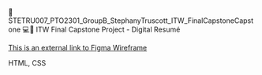 🏫 STETRU007_PTO2301_GroupB_StephanyTruscott_ITW_FinalCapstoneCapstone
💻📃 ITW Final Capstone Project - Digital Resumé

[This is an external link to Figma Wireframe](https://www.figma.com/file/26Gmampe06Qe80X0vL17qy/ITW_Figma-Resume-Templates---STETRU007?type=design&mode=design&t=ZPIxlJGlQdo5e2mJ-7)

HTML, CSS
